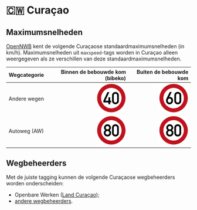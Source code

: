 # 🇨🇼 Curaçao

Maximumsnelheden
----------------

[OpenNWB](../README.md) kent de volgende Curaçaose standaardmaximumsnelheden (in km/h).
Maximumsnelheden uit `maxspeed`-tags worden in Curaçao alleen weergegeven als ze verschillen van deze standaardmaximumsnelheden.

| Wegcategorie | Binnen de bebouwde kom (bibeko) | Buiten de bebouwde kom |
| :----------- | ------------------------------: | ---------------------: |
| Andere wegen | ![40](maxspeed/40.svg) | ![60](maxspeed/60.svg) |
| Autoweg (AW) | ![80](maxspeed/80.svg) | ![80](maxspeed/80.svg) |

Wegbeheerders
-------------

Met de juiste tagging kunnen de volgende Curaçaose wegbeheerders worden onderscheiden:

* Openbare Werken ([Land Curaçao](../road-operators/landen.md));
* [andere wegbeheerders](../road-operators/other.md).
